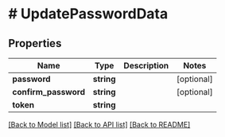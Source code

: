 # # UpdatePasswordData

## Properties

Name | Type | Description | Notes
------------ | ------------- | ------------- | -------------
**password** | **string** |  | [optional] 
**confirm_password** | **string** |  | [optional] 
**token** | **string** |  | 

[[Back to Model list]](../../README.md#documentation-for-models) [[Back to API list]](../../README.md#documentation-for-api-endpoints) [[Back to README]](../../README.md)


